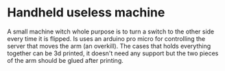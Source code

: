 # Handheld useless machine
A small machine witch whole purpose is to turn a switch to the other side every time it is flipped.
Is uses an arduino pro micro for controlling the server that moves the arm (an overkill). The cases that holds everything together can be 3d printed, it doesn't need any support but  the two pieces of the arm should be glued after printing. 

